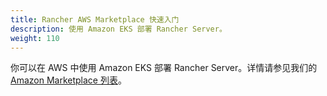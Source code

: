 ```yaml
---
title: Rancher AWS Marketplace 快速入门
description: 使用 Amazon EKS 部署 Rancher Server。
weight: 110
---
```


你可以在 AWS 中使用 Amazon EKS 部署 Rancher Server。详情请参见我们的 [Amazon Marketplace 列表](https://aws.amazon.com/marketplace/pp/prodview-2yzbnvagmi4as)。